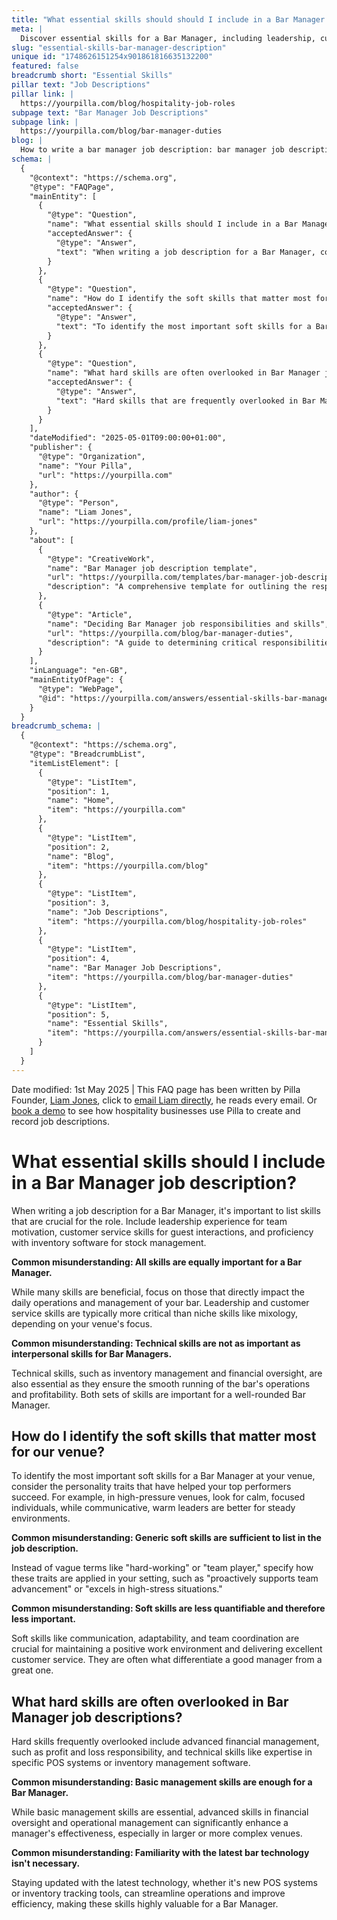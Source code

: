 ```yaml
---
title: "What essential skills should should I include in a Bar Manager job description?"
meta: |
  Discover essential skills for a Bar Manager, including leadership, customer service, and inventory management, and how to effectively identify and describe them in a job description.
slug: "essential-skills-bar-manager-description"
unique id: "1748626151254x901861816635132200"
featured: false
breadcrumb short: "Essential Skills"
pillar text: "Job Descriptions"
pillar link: |
  https://yourpilla.com/blog/hospitality-job-roles
subpage text: "Bar Manager Job Descriptions"
subpage link: |
  https://yourpilla.com/blog/bar-manager-duties
blog: |
  How to write a bar manager job description: bar manager job description template included.
schema: |
  {
    "@context": "https://schema.org",
    "@type": "FAQPage",
    "mainEntity": [
      {
        "@type": "Question",
        "name": "What essential skills should I include in a Bar Manager job description?",
        "acceptedAnswer": {
          "@type": "Answer",
          "text": "When writing a job description for a Bar Manager, consider the skills that directly impact daily operations and management. Essential skills include leadership experience for motivating the team, customer service skills for guest interactions, and proficiency in inventory software for effective stock management. These skills ensure that the Bar Manager can handle both the interpersonal and technical aspects of running a bar effectively."
        }
      },
      {
        "@type": "Question",
        "name": "How do I identify the soft skills that matter most for our venue?",
        "acceptedAnswer": {
          "@type": "Answer",
          "text": "To identify the most important soft skills for a Bar Manager at your venue, assess the traits that have been successful in your setting. For high-pressure venues, seek individuals who are calm and focused. For a steadier environment, warm and communicative leaders are more suitable. Specify how these traits benefit your venue rather than using generic terms."
        }
      },
      {
        "@type": "Question",
        "name": "What hard skills are often overlooked in Bar Manager job descriptions?",
        "acceptedAnswer": {
          "@type": "Answer",
          "text": "Hard skills that are frequently overlooked in Bar Manager job descriptions include advanced financial management skills like being responsible for profit and loss, as well as technical skills such as expertise in specific POS systems or inventory management software. These skills are critical for improving a manager's effectiveness in complex venues and should be considered along with basic management skills."
        }
      }
    ],
    "dateModified": "2025-05-01T09:00:00+01:00",
    "publisher": {
      "@type": "Organization",
      "name": "Your Pilla",
      "url": "https://yourpilla.com"
    },
    "author": {
      "@type": "Person",
      "name": "Liam Jones",
      "url": "https://yourpilla.com/profile/liam-jones"
    },
    "about": [
      {
        "@type": "CreativeWork",
        "name": "Bar Manager job description template",
        "url": "https://yourpilla.com/templates/bar-manager-job-description",
        "description": "A comprehensive template for outlining the responsibilities and necessary skills for a Bar Manager."
      },
      {
        "@type": "Article",
        "name": "Deciding Bar Manager job responsibilities and skills",
        "url": "https://yourpilla.com/blog/bar-manager-duties",
        "description": "A guide to determining critical responsibilities and skills needed for a Bar Manager to succeed in various types of venues."
      }
    ],
    "inLanguage": "en-GB",
    "mainEntityOfPage": {
      "@type": "WebPage",
      "@id": "https://yourpilla.com/answers/essential-skills-bar-manager-description"
    }
  }
breadcrumb_schema: |
  {
    "@context": "https://schema.org",
    "@type": "BreadcrumbList",
    "itemListElement": [
      {
        "@type": "ListItem",
        "position": 1,
        "name": "Home",
        "item": "https://yourpilla.com"
      },
      {
        "@type": "ListItem",
        "position": 2,
        "name": "Blog",
        "item": "https://yourpilla.com/blog"
      },
      {
        "@type": "ListItem",
        "position": 3,
        "name": "Job Descriptions",
        "item": "https://yourpilla.com/blog/hospitality-job-roles"
      },
      {
        "@type": "ListItem",
        "position": 4,
        "name": "Bar Manager Job Descriptions",
        "item": "https://yourpilla.com/blog/bar-manager-duties"
      },
      {
        "@type": "ListItem",
        "position": 5,
        "name": "Essential Skills",
        "item": "https://yourpilla.com/answers/essential-skills-bar-manager-description"
      }
    ]
  }
---
```


Date modified: 1st May 2025 | This FAQ page has been written by Pilla Founder, [Liam Jones](https://yourpilla.com/profile/liam-jones), click to [email Liam directly](https://mailto:liam@yourpilla.com), he reads every email. Or [book a demo](https://calendly.com/pilla/demo) to see how hospitality businesses use Pilla to create and record job descriptions.

# What essential skills should I include in a Bar Manager job description?

When writing a job description for a Bar Manager, it's important to list skills that are crucial for the role. Include leadership experience for team motivation, customer service skills for guest interactions, and proficiency with inventory software for stock management.

**Common misunderstanding: All skills are equally important for a Bar Manager.**

While many skills are beneficial, focus on those that directly impact the daily operations and management of your bar. Leadership and customer service skills are typically more critical than niche skills like mixology, depending on your venue's focus.

**Common misunderstanding: Technical skills are not as important as interpersonal skills for Bar Managers.**

Technical skills, such as inventory management and financial oversight, are also essential as they ensure the smooth running of the bar's operations and profitability. Both sets of skills are important for a well-rounded Bar Manager.

## How do I identify the soft skills that matter most for our venue?

To identify the most important soft skills for a Bar Manager at your venue, consider the personality traits that have helped your top performers succeed. For example, in high-pressure venues, look for calm, focused individuals, while communicative, warm leaders are better for steady environments.

**Common misunderstanding: Generic soft skills are sufficient to list in the job description.**

Instead of vague terms like "hard-working" or "team player," specify how these traits are applied in your setting, such as "proactively supports team advancement" or "excels in high-stress situations."

**Common misunderstanding: Soft skills are less quantifiable and therefore less important.**

Soft skills like communication, adaptability, and team coordination are crucial for maintaining a positive work environment and delivering excellent customer service. They are often what differentiate a good manager from a great one.

## What hard skills are often overlooked in Bar Manager job descriptions?

Hard skills frequently overlooked include advanced financial management, such as profit and loss responsibility, and technical skills like expertise in specific POS systems or inventory management software.

**Common misunderstanding: Basic management skills are enough for a Bar Manager.**

While basic management skills are essential, advanced skills in financial oversight and operational management can significantly enhance a manager's effectiveness, especially in larger or more complex venues.

**Common misunderstanding: Familiarity with the latest bar technology isn't necessary.**

Staying updated with the latest technology, whether it's new POS systems or inventory tracking tools, can streamline operations and improve efficiency, making these skills highly valuable for a Bar Manager.